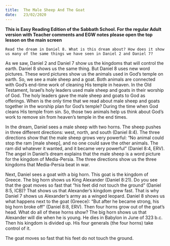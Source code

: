 ```yaml
---
title:  The Male Sheep And The Goat
date:   23/02/2020
---
```


**This is Easy Reading Edition of the Sabbath School. For the regular Adult version with Teacher comments and EGW notes please open the top lesson on the main screen** 

`Read the dream in Daniel 8. What is this dream about? How does it show us many of the same things we have seen in Daniel 2 and Daniel 7?`

As we saw, Daniel 2 and Daniel 7 show us the kingdoms that will control the earth. Daniel 8 shows us the same thing. But Daniel 8 uses new word pictures. These word pictures show us the animals used in God’s temple on earth. So, we see a male sheep and a goat. Both animals are connected with God’s end-time work of cleaning His temple in heaven. In the Old Testament, Israel’s holy leaders used male sheep and goats in their worship of God. The holy leaders gave the male sheep and goats to God as offerings. When is the only time that we read about male sheep and goats together in the worship plan for God’s temple? During the time when God cleans His temple from sin. So, those two animals help us think about God’s work to remove sin from heaven’s temple in the end times.

In the dream, Daniel sees a male sheep with two horns. The sheep pushes in three different directions: west, north, and south (Daniel 8:4). The three directions show that the male sheep grows very powerful: “No animal could stop the ram [male sheep], and no one could save the other animals. The ram did whatever it wanted, and it became very powerful” (Daniel 8:4, ERV). The angel in Daniel’s dream explains that the male sheep is a word picture for the kingdom of Media-Persia. The three directions show us the three kingdoms that Media-Persia beat in war.

Next, Daniel sees a goat with a big horn. This goat is the kingdom of Greece. The big horn shows us King Alexander (Daniel 8:21). Do you see that the goat moves so fast that “his feet did not touch the ground” (Daniel 8:5, ICB)? That shows us that Alexander’s kingdom grew fast. That is why Daniel 7 shows us Alexander’s army as a winged leopard. Daniel 8 shows us what happens next to the goat (Greece): “But after he became strong, his big horn broke off” (Daniel 8:8, ERV). Then four horns grow out of the goat’s head. What do all of these horns show? The big horn shows us that Alexander will die when he is young. He dies in Babylon in June of 323 b.c. Then his kingdom is divided up. His four generals (the four horns) take control of it.

The goat moves so fast that his feet do not touch the ground.
